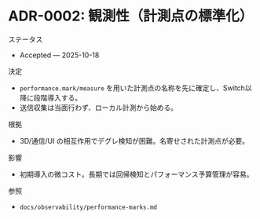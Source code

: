 # ADR-0002: 観測性（計測点の標準化）

ステータス

- Accepted — 2025-10-18

決定

- `performance.mark/measure` を用いた計測点の名称を先に確定し、Switch以降に段階導入する。
- 送信収集は当面行わず、ローカル計測から始める。

根拠

- 3D/通信/UI の相互作用でデグレ検知が困難。名寄せされた計測点が必要。

影響

- 初期導入の微コスト。長期では回帰検知とパフォーマンス予算管理が容易。

参照

- `docs/observability/performance-marks.md`
